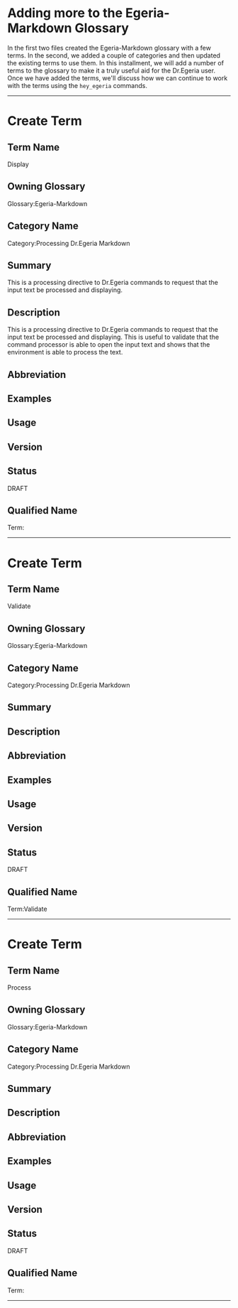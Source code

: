
# Adding more to the Egeria-Markdown Glossary  
 
In the first two files created the Egeria-Markdown glossary with a few terms. In the second, we added a couple of categories and then updated the existing terms to use them. In this installment, we will add a number of terms to the glossary to make it a truly useful aid for the Dr.Egeria user. Once we have added the terms, we'll discuss how we can continue to work with the terms using the `hey_egeria` commands.
      
 --- 
 
# Create Term  
## Term Name  
  
Display
  
## Owning Glossary  
  
Glossary:Egeria-Markdown  
  
## Category Name  

Category:Processing Dr.Egeria Markdown  
  
## Summary  
  
This is a processing directive to Dr.Egeria commands to request that the input text be processed and displaying.
  
## Description  

This is a processing directive to Dr.Egeria commands to request that the input text be processed and displaying. This is useful to validate that the command processor is able to open the input text and shows that the environment is able to process the text.
  
## Abbreviation 
 
  
## Examples  
  

## Usage  
  
  
## Version  
  
  
  
## Status  
DRAFT  
  
  
## Qualified Name  

Term:
   
   
---  

# Create Term  
## Term Name  
  
Validate
  
## Owning Glossary  
  
Glossary:Egeria-Markdown  
  
## Category Name  
  
Category:Processing Dr.Egeria Markdown 
  
## Summary  
  

  
## Description  
  
  
## Abbreviation 
 
  
## Examples  
  

## Usage  
  
  
## Version  
  
  
  
## Status  
DRAFT  
  
  
## Qualified Name  

Term:Validate
   
   
---

# Create Term  
## Term Name  
  
Process
  
## Owning Glossary  
  
Glossary:Egeria-Markdown  
  
## Category Name  
 
Category:Processing Dr.Egeria Markdown  
  
## Summary  
  

  
## Description  
  
  
## Abbreviation 
 
  
## Examples  
  

## Usage  
  
  
## Version  
  
  
  
## Status  
DRAFT  
  
  
## Qualified Name  

Term:
   
   
---  